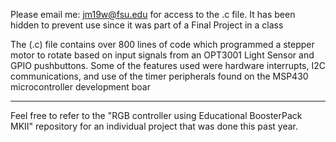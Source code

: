 Please email me: jm19w@fsu.edu for access to the .c file. It has been hidden to prevent use since it was part of a Final Project in a class

The (.c) file contains over 800 lines of code which programmed a stepper motor to rotate based on input signals from an OPT3001 Light Sensor and GPIO pushbuttons. Some of the features used were hardware interrupts, I2C communications, and use of the timer peripherals found on the MSP430 microcontroller development boar

*********************************************************************************************************************************************
Feel free to refer to the "RGB controller using Educational BoosterPack MKII" repository for an individual project that was done this past year.
